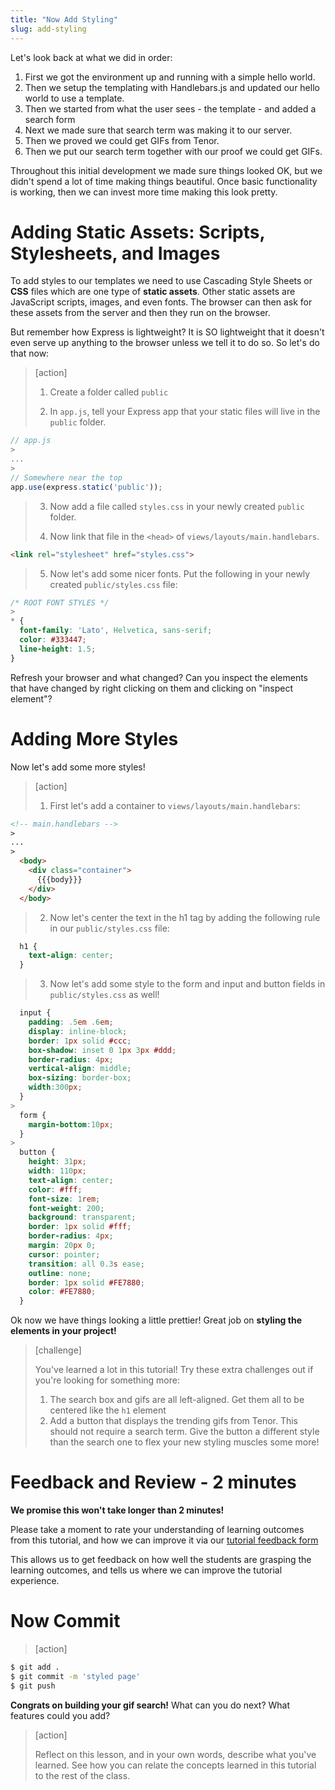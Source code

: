 ```yaml
---
title: "Now Add Styling"
slug: add-styling
---
```


Let's look back at what we did in order:

1. First we got the environment up and running with a simple hello world.
2. Then we setup the templating with Handlebars.js and updated our hello world to use a template.
3. Then we started from what the user sees - the template - and added a search form
4. Next we made sure that search term was making it to our server.
4. Then we proved we could get GIFs from Tenor.
5. Then we put our search term together with our proof we could get GIFs.

Throughout this initial development we made sure things looked OK, but we didn't spend a lot of time making things beautiful. Once basic functionality is working, then we can invest more time making this look pretty.

# Adding Static Assets: Scripts, Stylesheets, and Images

To add styles to our templates we need to use Cascading Style Sheets or **CSS** files which are one type of **static assets**. Other static assets are JavaScript scripts, images, and even fonts. The browser can then ask for these assets from the server and then they run on the browser.

But remember how Express is lightweight? It is SO lightweight that it doesn't even serve up anything to the browser unless we tell it to do so. So let's do that now:

> [action]
>
> 1) Create a folder called `public`
>
> 2) In `app.js`, tell your Express app that your static files will live in the `public` folder.
>
```js
// app.js
>
...
>
// Somewhere near the top
app.use(express.static('public'));
```
>
> 3) Now add a file called `styles.css` in your newly created `public` folder.
>
> 4) Now link that file in the `<head>` of `views/layouts/main.handlebars`.
>
```html
<link rel="stylesheet" href="styles.css">
```
> 5) Now let's add some nicer fonts. Put the following in your newly created `public/styles.css` file:
>
```css
/* ROOT FONT STYLES */
>
* {
  font-family: 'Lato', Helvetica, sans-serif;
  color: #333447;
  line-height: 1.5;
}
```

Refresh your browser and what changed? Can you inspect the elements that have changed by right clicking on them and clicking on "inspect element"?

# Adding More Styles

Now let's add some more styles!

> [action]
>
> 1) First let's add a container to `views/layouts/main.handlebars`:
>
```html
<!-- main.handlebars -->
>
...
>
  <body>
    <div class="container">
      {{{body}}}
    </div>
  </body>
```
>
> 2) Now let's center the text in the h1 tag by adding the following rule in our `public/styles.css` file:
>
```css
  h1 {
    text-align: center;
  }
```
>
> 3) Now let's add some style to the form and input and button fields in `public/styles.css` as well!
>
```css
  input {
    padding: .5em .6em;
    display: inline-block;
    border: 1px solid #ccc;
    box-shadow: inset 0 1px 3px #ddd;
    border-radius: 4px;
    vertical-align: middle;
    box-sizing: border-box;
    width:300px;
  }
>
  form {
    margin-bottom:10px;
  }
>
  button {
    height: 31px;
    width: 110px;
    text-align: center;
    color: #fff;
    font-size: 1rem;
    font-weight: 200;
    background: transparent;
    border: 1px solid #fff;
    border-radius: 4px;
    margin: 20px 0;
    cursor: pointer;
    transition: all 0.3s ease;
    outline: none;
    border: 1px solid #FE7880;
    color: #FE7880;
  }
```

Ok now we have things looking a little prettier! Great job on **styling the elements in your project!**

> [challenge]
>
> You've learned a lot in this tutorial! Try these extra challenges out if you're looking for something more:
>
> 1. The search box and gifs are all left-aligned. Get them all to be centered like the `h1` element
> 1. Add a button that displays the trending gifs from Tenor. This should not require a search term. Give the button a different style than the search one to flex your new styling muscles some more!

# Feedback and Review - 2 minutes

**We promise this won't take longer than 2 minutes!**

Please take a moment to rate your understanding of learning outcomes from this tutorial, and how we can improve it via our [tutorial feedback form](https://forms.gle/cdBt2dwPKiUYU5jp6)

This allows us to get feedback on how well the students are grasping the learning outcomes, and tells us where we can improve the tutorial experience.

# Now Commit

>[action]
>
```bash
$ git add .
$ git commit -m 'styled page'
$ git push
```

**Congrats on building your gif search!** What can you do next? What features could you add?

> [action]
>
> Reflect on this lesson, and in your own words, describe what you've learned. See how you can relate the concepts learned in this tutorial to the rest of the class.

<!-- Feel free to reference [this repo](https://github.com/ajbraus/giphy-search) for a solution. -->
